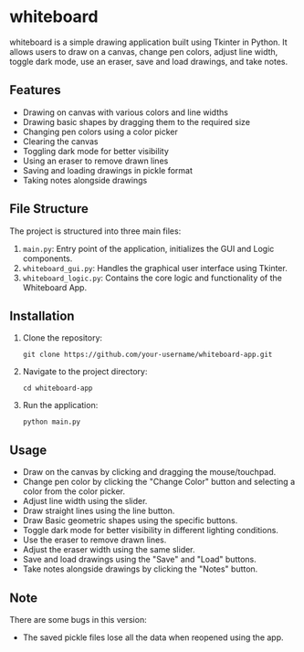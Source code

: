 # whiteboard
whiteboard is a simple drawing application built using Tkinter in Python. It allows users to draw on a canvas, change pen colors, adjust line width, toggle dark mode, use an eraser, save and load drawings, and take notes.

## Features
- Drawing on canvas with various colors and line widths
- Drawing basic shapes by dragging them to the required size
- Changing pen colors using a color picker
- Clearing the canvas
- Toggling dark mode for better visibility
- Using an eraser to remove drawn lines
- Saving and loading drawings in pickle format
- Taking notes alongside drawings

## File Structure
The project is structured into three main files:
1. `main.py`: Entry point of the application, initializes the GUI and Logic components.
2. `whiteboard_gui.py`: Handles the graphical user interface using Tkinter.
3. `whiteboard_logic.py`: Contains the core logic and functionality of the Whiteboard App.

## Installation
1. Clone the repository:

   ```git clone https://github.com/your-username/whiteboard-app.git```

2. Navigate to the project directory:

   ```cd whiteboard-app```

3. Run the application:

   ```python main.py```

## Usage
- Draw on the canvas by clicking and dragging the mouse/touchpad.
- Change pen color by clicking the "Change Color" button and selecting a color from the color picker.
- Adjust line width using the slider.
- Draw straight lines using the line button.
- Draw Basic geometric shapes using the specific buttons.
- Toggle dark mode for better visibility in different lighting conditions.
- Use the eraser to remove drawn lines.
- Adjust the eraser width using the same slider.
- Save and load drawings using the "Save" and "Load" buttons.
- Take notes alongside drawings by clicking the "Notes" button.

## Note 
There are some bugs in this version:
- The saved pickle files lose all the data when reopened using the app.
